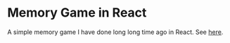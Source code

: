 # Memory Game in React
A simple memory game I have done long long time ago in React.
See <a href="https://anamartins.github.io/memory-game/">here<a/>.

